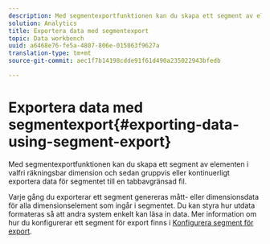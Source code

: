 ```yaml
---
description: Med segmentexportfunktionen kan du skapa ett segment av elementen i valfri räkningsbar dimension och sedan gruppvis eller kontinuerligt exportera data för segmentet till en tabbavgränsad fil.
solution: Analytics
title: Exportera data med segmentexport
topic: Data workbench
uuid: a6468e76-fe5a-4807-806e-015063f9627a
translation-type: tm+mt
source-git-commit: aec1f7b14198cdde91f61d490a235022943bfedb

---
```



# Exportera data med segmentexport{#exporting-data-using-segment-export}

Med segmentexportfunktionen kan du skapa ett segment av elementen i valfri räkningsbar dimension och sedan gruppvis eller kontinuerligt exportera data för segmentet till en tabbavgränsad fil.

Varje gång du exporterar ett segment genereras mått- eller dimensionsdata för alla dimensionselement som ingår i segmentet. Du kan styra hur utdata formateras så att andra system enkelt kan läsa in data. Mer information om hur du konfigurerar ett segment för export finns i [Konfigurera segment för export](../../../home/c-get-started/c-exp-data-seg-exp/t-config-sgts-expt.md#task-8857f221fa66463990ec9b60db6db372).

